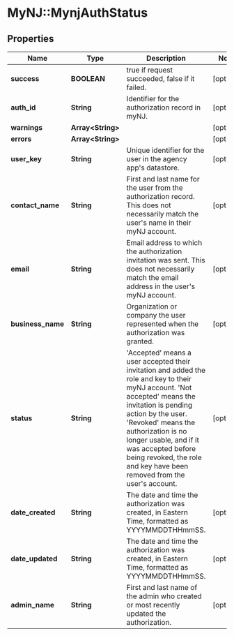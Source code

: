 # MyNJ::MynjAuthStatus

## Properties

| Name              | Type                    | Description                                                                                                                                                                                                                                                                                                                                                               | Notes      |
| ----------------- | ----------------------- | ------------------------------------------------------------------------------------------------------------------------------------------------------------------------------------------------------------------------------------------------------------------------------------------------------------------------------------------------------------------------- | ---------- |
| **success**       | **BOOLEAN**             | true if request succeeded, false if it failed.                                                                                                                                                                                                                                                                                                                            | [optional] |
| **auth_id**       | **String**              | Identifier for the authorization record in myNJ.                                                                                                                                                                                                                                                                                                                          | [optional] |
| **warnings**      | **Array&lt;String&gt;** |                                                                                                                                                                                                                                                                                                                                                                           | [optional] |
| **errors**        | **Array&lt;String&gt;** |                                                                                                                                                                                                                                                                                                                                                                           | [optional] |
| **user_key**      | **String**              | Unique identifier for the user in the agency app&#x27;s datastore.                                                                                                                                                                                                                                                                                                        | [optional] |
| **contact_name**  | **String**              | First and last name for the user from the authorization record. This does not necessarily match the user&#x27;s name in their myNJ account.                                                                                                                                                                                                                               | [optional] |
| **email**         | **String**              | Email address to which the authorization invitation was sent. This does not necessarily match the email address in the user&#x27;s myNJ account.                                                                                                                                                                                                                          | [optional] |
| **business_name** | **String**              | Organization or company the user represented when the authorization was granted.                                                                                                                                                                                                                                                                                          | [optional] |
| **status**        | **String**              | &#x27;Accepted&#x27; means a user accepted their invitation and added the role and key to their myNJ account. &#x27;Not accepted&#x27; means the invitation is pending action by the user. &#x27;Revoked&#x27; means the authorization is no longer usable, and if it was accepted before being revoked, the role and key have been removed from the user&#x27;s account. | [optional] |
| **date_created**  | **String**              | The date and time the authorization was created, in Eastern Time, formatted as YYYYMMDDTHHmmSS.                                                                                                                                                                                                                                                                           | [optional] |
| **date_updated**  | **String**              | The date and time the authorization was created, in Eastern Time, formatted as YYYYMMDDTHHmmSS.                                                                                                                                                                                                                                                                           | [optional] |
| **admin_name**    | **String**              | First and last name of the admin who created or most recently updated the authorization.                                                                                                                                                                                                                                                                                  | [optional] |
